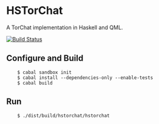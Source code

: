 # HSTorChat

A TorChat implementation in Haskell and QML.

[![Build Status](https://secure.travis-ci.org/creichert/hstorchat.png?branch=master)](http://travis-ci.org/creichert/hstorchat)

## Configure and Build

```
    $ cabal sandbox init
    $ cabal install --dependencies-only --enable-tests
    $ cabal build
```

## Run

```
    $ ./dist/build/hstorchat/hstorchat
```
